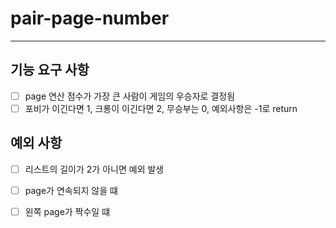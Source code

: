 # pair-page-number


<hr>

## 기능 요구 사항

- [ ] page 연산 점수가 가장 큰 사람이 게임의 우승자로 결정됨
- [ ] 포비가 이긴다면 1, 크롱이 이긴다면 2, 무승부는 0, 예외사항은 -1로 return 

## 예외 사항
- [ ] 리스트의 길이가 2가 아니면 예외 발생
- [ ] page가 연속되지 않을 떄
- [ ] 왼쪽 page가 짝수일 떄


